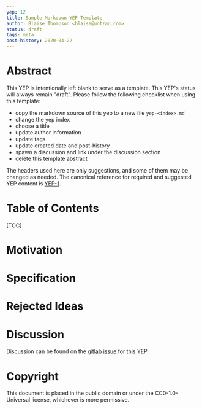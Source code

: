 ```yaml
---
yep: 12
title: Sample Markdown YEP Template
author: Blaise Thompson <blaise@untzag.com>
status: draft
tags: meta
post-history: 2020-04-22
---
```


# Abstract

This YEP is intentionally left blank to serve as a template.
This YEP's status will always remain "draft".
Please follow the following checklist when using this template:

- copy the markdown source of this yep to a new file `yep-<index>.md`
- change the yep index
- choose a title
- update author information
- update tags
- update created date and post-history
- spawn a discussion and link under the discussion section
- delete this template abstract

The headers used here are only suggestions, and some of them may be changed as needed.
The canonical reference for required and suggested YEP content is <a href="../001">YEP-1</a>.

# Table of Contents

[TOC]

# Motivation

# Specification

# Rejected Ideas

# Discussion

Discussion can be found on the [gitlab issue](https://gitlab.com/yaq/yeps/-/issues/8) for this YEP.

# Copyright

This document is placed in the public domain or under the CC0-1.0-Universal license, whichever is more permissive.
